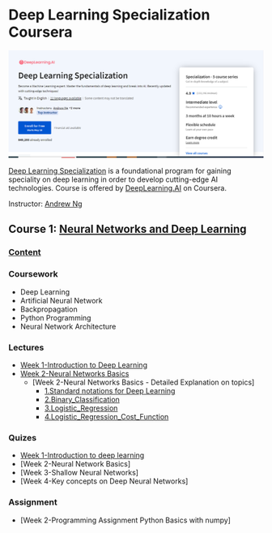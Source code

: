 # Deep Learning Specialization Coursera

![](Deep-Learning-Coursera-info.PNG)

[Deep Learning Specialization](https://www.coursera.org/specializations/deep-learning) is a foundational program for gaining speciality on deep learning in order to develop cutting-edge AI technologies. Course is offered by [DeepLearning.AI](https://www.deeplearning.ai/) on Coursera. 

Instructor: [Andrew Ng](http://www.andrewng.org/)

## Course 1: [Neural Networks and Deep Learning](https://www.coursera.org/learn/neural-networks-deep-learning?specialization=deep-learning) 

### [Content](https://github.com/SatishAdhikari/Deep-Learning-Specialization-Coursera/tree/main/Neural%20Networks%20and%20Deep%20Learning)

### Coursework
- Deep Learning
- Artificial Neural Network
- Backpropagation
- Python Programming
- Neural Network Architecture

### Lectures
- [Week 1-Introduction to Deep Learning](https://github.com/SatishAdhikari/Deep-Learning-Specialization-Coursera/blob/2e2e9c9b4e37e74de8b393e70959ebf56be7f238/Neural%20Networks%20and%20Deep%20Learning/Lectures/NNDL-Week%201.pdf)
- [Week 2-Neural Networks Basics](https://github.com/SatishAdhikari/Deep-Learning-Specialization-Coursera/blob/2e2e9c9b4e37e74de8b393e70959ebf56be7f238/Neural%20Networks%20and%20Deep%20Learning/Lectures/NNDL-Week%202.pdf)
  - [Week 2-Neural Networks Basics - Detailed Explanation on topics] 
    - [1.Standard notations for Deep Learning](https://github.com/SatishAdhikari/Deep-Learning-Specialization-Coursera/blob/2e2e9c9b4e37e74de8b393e70959ebf56be7f238/Neural%20Networks%20and%20Deep%20Learning/Lectures/additional_explanantion-Week%202/1.%20Standard%20notations%20for%20Deep%20Learning.pdf)
    - [2.Binary_Classification](https://github.com/SatishAdhikari/Deep-Learning-Specialization-Coursera/blob/2e2e9c9b4e37e74de8b393e70959ebf56be7f238/Neural%20Networks%20and%20Deep%20Learning/Lectures/additional_explanantion-Week%202/2.%20Binary_Classification.pdf)
    - [3.Logistic_Regression](https://github.com/SatishAdhikari/Deep-Learning-Specialization-Coursera/blob/2e2e9c9b4e37e74de8b393e70959ebf56be7f238/Neural%20Networks%20and%20Deep%20Learning/Lectures/additional_explanantion-Week%202/3.%20Logistic_Regression.pdf)
    - [4.Logistic_Regression_Cost_Function](https://github.com/SatishAdhikari/Deep-Learning-Specialization-Coursera/blob/2e2e9c9b4e37e74de8b393e70959ebf56be7f238/Neural%20Networks%20and%20Deep%20Learning/Lectures/additional_explanantion-Week%202/4.%20Logistic_Regression_Cost_Function.pdf)

### Quizes
- [Week 1-Introduction to deep learning](https://github.com/SatishAdhikari/Deep-Learning-Specialization-Coursera/blob/2e2e9c9b4e37e74de8b393e70959ebf56be7f238/Neural%20Networks%20and%20Deep%20Learning/Quizes/Week1-Introduction-to-deep-learning.pdf)
- [Week 2-Neural Network Basics]
- [Week 3-Shallow Neural Networks]
- [Week 4-Key concepts on Deep Neural Networks]

### Assignment 
- [Week 2-Programming Assignment Python Basics with numpy]
